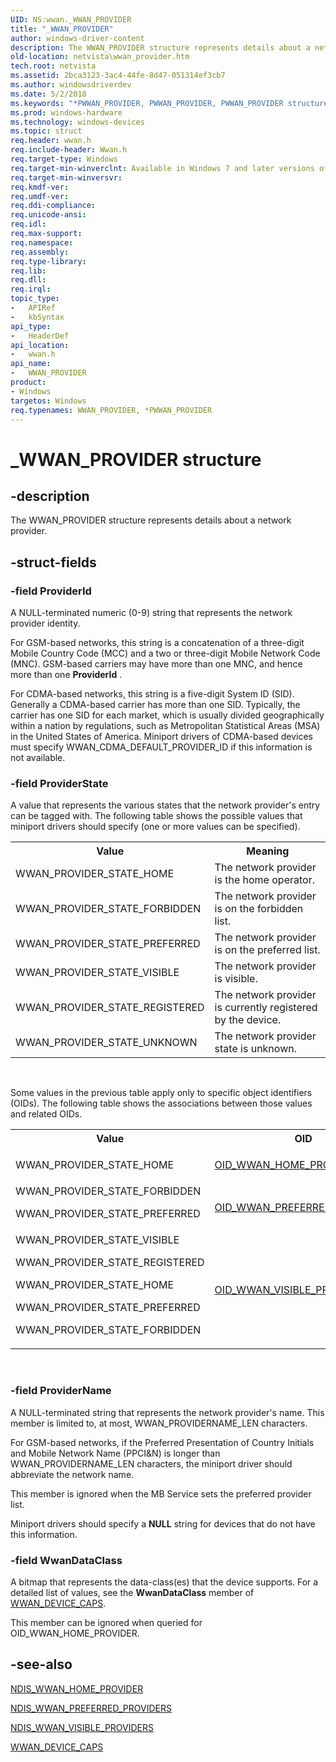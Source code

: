 ```yaml
---
UID: NS:wwan._WWAN_PROVIDER
title: "_WWAN_PROVIDER"
author: windows-driver-content
description: The WWAN_PROVIDER structure represents details about a network provider.
old-location: netvista\wwan_provider.htm
tech.root: netvista
ms.assetid: 2bca3123-3ac4-44fe-8d47-051314ef3cb7
ms.author: windowsdriverdev
ms.date: 5/2/2018
ms.keywords: "*PWWAN_PROVIDER, PWWAN_PROVIDER, PWWAN_PROVIDER structure pointer [Network Drivers Starting with Windows Vista], WWAN_PROVIDER, WWAN_PROVIDER structure [Network Drivers Starting with Windows Vista], WwanRef_a76aa69a-8c66-40a4-bda0-5ce66cc57790.xml, _WWAN_PROVIDER, netvista.wwan_provider, wwan/PWWAN_PROVIDER, wwan/WWAN_PROVIDER"
ms.prod: windows-hardware
ms.technology: windows-devices
ms.topic: struct
req.header: wwan.h
req.include-header: Wwan.h
req.target-type: Windows
req.target-min-winverclnt: Available in Windows 7 and later versions of Windows.
req.target-min-winversvr: 
req.kmdf-ver: 
req.umdf-ver: 
req.ddi-compliance: 
req.unicode-ansi: 
req.idl: 
req.max-support: 
req.namespace: 
req.assembly: 
req.type-library: 
req.lib: 
req.dll: 
req.irql: 
topic_type:
-	APIRef
-	kbSyntax
api_type:
-	HeaderDef
api_location:
-	wwan.h
api_name:
-	WWAN_PROVIDER
product:
- Windows
targetos: Windows
req.typenames: WWAN_PROVIDER, *PWWAN_PROVIDER
---
```


# _WWAN_PROVIDER structure


## -description


The WWAN_PROVIDER structure represents details about a network provider.


## -struct-fields




### -field ProviderId

A NULL-terminated numeric (0-9) string that represents the network provider identity.
     

For GSM-based networks, this string is a concatenation of a three-digit Mobile Country Code (MCC) and
     a two or three-digit Mobile Network Code (MNC). GSM-based carriers may have more than one MNC, and hence
     more than one 
     <b>ProviderId</b> .

For CDMA-based networks, this string is a five-digit System ID (SID). Generally a CDMA-based carrier
     has more than one SID. Typically, the carrier has one SID for each market, which is usually divided
     geographically within a nation by regulations, such as Metropolitan Statistical Areas (MSA) in the
     United States of America. Miniport drivers of CDMA-based devices must specify
     WWAN_CDMA_DEFAULT_PROVIDER_ID if this information is not available.


### -field ProviderState

A value that represents the various states that the network provider's entry can be tagged with.
     The following table shows the possible values that miniport drivers should specify (one or more values
     can be specified).
     

<table>
<tr>
<th>Value</th>
<th>Meaning</th>
</tr>
<tr>
<td>
WWAN_PROVIDER_STATE_HOME

</td>
<td>
The network provider is the home operator.

</td>
</tr>
<tr>
<td>
WWAN_PROVIDER_STATE_FORBIDDEN

</td>
<td>
The network provider is on the forbidden list.

</td>
</tr>
<tr>
<td>
WWAN_PROVIDER_STATE_PREFERRED

</td>
<td>
The network provider is on the preferred list.

</td>
</tr>
<tr>
<td>
WWAN_PROVIDER_STATE_VISIBLE

</td>
<td>
The network provider is visible.

</td>
</tr>
<tr>
<td>
WWAN_PROVIDER_STATE_REGISTERED

</td>
<td>
The network provider is currently registered by the device.

</td>
</tr>
<tr>
<td>
WWAN_PROVIDER_STATE_UNKNOWN

</td>
<td>
The network provider state is unknown.

</td>
</tr>
</table>
 

Some values in the previous table apply only to specific object identifiers (OIDs). The following
     table shows the associations between those values and related OIDs.

<table>
<tr>
<th>Value</th>
<th>OID</th>
</tr>
<tr>
<td>
WWAN_PROVIDER_STATE_HOME

</td>
<td>

<a href="https://msdn.microsoft.com/library/windows/hardware/ff569826">OID_WWAN_HOME_PROVIDER</a>


</td>
</tr>
<tr>
<td>
WWAN_PROVIDER_STATE_FORBIDDEN

WWAN_PROVIDER_STATE_PREFERRED

</td>
<td>

<a href="https://msdn.microsoft.com/library/windows/hardware/ff569830">OID_WWAN_PREFERRED_PROVIDERS</a>


</td>
</tr>
<tr>
<td>
WWAN_PROVIDER_STATE_VISIBLE

WWAN_PROVIDER_STATE_REGISTERED

WWAN_PROVIDER_STATE_HOME

WWAN_PROVIDER_STATE_PREFERRED

WWAN_PROVIDER_STATE_FORBIDDEN

</td>
<td>

<a href="https://msdn.microsoft.com/library/windows/hardware/ff569843">OID_WWAN_VISIBLE_PROVIDERS</a>


</td>
</tr>
</table>
 


### -field ProviderName

A NULL-terminated string that represents the network provider's name. This member is limited to,
     at most, WWAN_PROVIDERNAME_LEN characters.
     

For GSM-based networks, if the Preferred Presentation of Country Initials and Mobile Network Name
     (PPCI&amp;N) is longer than WWAN_PROVIDERNAME_LEN characters, the miniport driver should abbreviate the
     network name.

This member is ignored when the MB Service sets the preferred provider list.

Miniport drivers should specify a <b>NULL</b> string for devices that do not have this
     information.


### -field WwanDataClass

A bitmap that represents the data-class(es) that the device supports. For a detailed list of
     values, see the 
     <b>WwanDataClass</b> member of 
     <a href="https://msdn.microsoft.com/library/windows/hardware/ff571204">WWAN_DEVICE_CAPS</a>.
     

This member can be ignored when queried for OID_WWAN_HOME_PROVIDER.


## -see-also




<a href="https://msdn.microsoft.com/library/windows/hardware/ff567909">NDIS_WWAN_HOME_PROVIDER</a>



<a href="https://msdn.microsoft.com/library/windows/hardware/ff567913">NDIS_WWAN_PREFERRED_PROVIDERS</a>



<a href="https://msdn.microsoft.com/library/windows/hardware/ff567948">NDIS_WWAN_VISIBLE_PROVIDERS</a>



<a href="https://msdn.microsoft.com/library/windows/hardware/ff571204">WWAN_DEVICE_CAPS</a>
 

 

